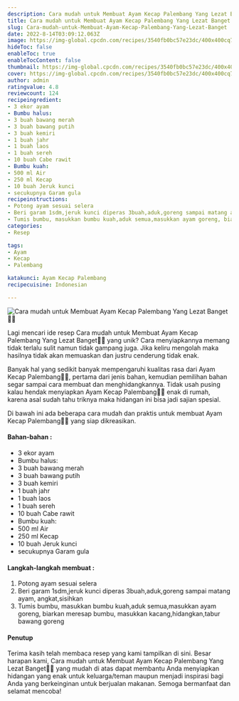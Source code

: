 ```yaml
---
description: Cara mudah untuk Membuat Ayam Kecap Palembang Yang Lezat Banget"
title: Cara mudah untuk Membuat Ayam Kecap Palembang Yang Lezat Banget
slug: Cara-mudah-untuk-Membuat-Ayam-Kecap-Palembang-Yang-Lezat-Banget
date: 2022-8-14T03:09:12.063Z
image: https://img-global.cpcdn.com/recipes/3540fb0bc57e23dc/400x400cq70/photo.jpg
hideToc: false
enableToc: true
enableTocContent: false
thumbnail: https://img-global.cpcdn.com/recipes/3540fb0bc57e23dc/400x400cq70/photo.jpg
cover: https://img-global.cpcdn.com/recipes/3540fb0bc57e23dc/400x400cq70/photo.jpg
author: admin
ratingvalue: 4.8
reviewcount: 124
recipeingredient:
- 3 ekor ayam
- Bumbu halus:
- 3 buah bawang merah
- 3 buah bawang putih
- 3 buah kemiri
- 1 buah jahr
- 1 buah laos
- 1 buah sereh
- 10 buah Cabe rawit
- Bumbu kuah:
- 500 ml Air
- 250 ml Kecap
- 10 buah Jeruk kunci
- secukupnya Garam gula
recipeinstructions:
- Potong ayam sesuai selera
- Beri garam 1sdm,jeruk kunci diperas 3buah,aduk,goreng sampai matang ayam, angkat,sisihkan
- Tumis bumbu, masukkan bumbu kuah,aduk semua,masukkan ayam goreng, biarkan meresap bumbu, masukkan kacang,hidangkan,tabur bawang goreng
categories:
- Resep

tags:
- Ayam
- Kecap
- Palembang

katakunci: Ayam Kecap Palembang
recipecuisine: Indonesian

---
```


![Cara mudah untuk Membuat Ayam Kecap Palembang Yang Lezat Banget👩‍🍳](https://img-global.cpcdn.com/recipes/3540fb0bc57e23dc/400x400cq70/photo.jpg)

Lagi mencari ide resep Cara mudah untuk Membuat Ayam Kecap Palembang Yang Lezat Banget👩‍🍳 yang unik? Cara menyiapkannya memang tidak terlalu sulit namun tidak gampang juga. Jika keliru mengolah maka hasilnya tidak akan memuaskan dan justru cenderung tidak enak.

Banyak hal yang sedikit banyak mempengaruhi kualitas rasa dari Ayam Kecap Palembang👩‍🍳, pertama dari jenis bahan, kemudian pemilihan bahan segar sampai cara membuat dan menghidangkannya. Tidak usah pusing kalau hendak menyiapkan Ayam Kecap Palembang👩‍🍳 enak di rumah, karena asal sudah tahu triknya maka hidangan ini bisa jadi sajian spesial.

Di bawah ini ada beberapa cara mudah dan praktis untuk membuat Ayam Kecap Palembang👩‍🍳 yang siap dikreasikan.

<!--inarticleads1-->

#### Bahan-bahan :

- 3 ekor ayam
- Bumbu halus:
- 3 buah bawang merah
- 3 buah bawang putih
- 3 buah kemiri
- 1 buah jahr
- 1 buah laos
- 1 buah sereh
- 10 buah Cabe rawit
- Bumbu kuah:
- 500 ml Air
- 250 ml Kecap
- 10 buah Jeruk kunci
- secukupnya Garam gula

<!--inarticleads2-->

#### Langkah-langkah membuat :

1. Potong ayam sesuai selera
1. Beri garam 1sdm,jeruk kunci diperas 3buah,aduk,goreng sampai matang ayam, angkat,sisihkan
1. Tumis bumbu, masukkan bumbu kuah,aduk semua,masukkan ayam goreng, biarkan meresap bumbu, masukkan kacang,hidangkan,tabur bawang goreng

#### Penutup

Terima kasih telah membaca resep yang kami tampilkan di sini. Besar harapan kami, Cara mudah untuk Membuat Ayam Kecap Palembang Yang Lezat Banget👩‍🍳 yang mudah di atas dapat membantu Anda menyiapkan hidangan yang enak untuk keluarga/teman maupun menjadi inspirasi bagi Anda yang berkeinginan untuk berjualan makanan. Semoga bermanfaat dan selamat mencoba!